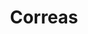 ---
title: Correas
description: Correas personalizadas para todo el mundo
price: 8.99
images: [
    {
        url: /correa.webp,
        alt: Correa personalizada
    }
]
---